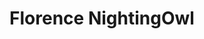 ---
hackday: 28-cardiff
title: Florence NightingOwl
summary: A centralised NHS policy storage system for easy access, ensuring consistency,
  better care, and streamlined legal support.
thumbnail: florence_nightingowl.jpg
team:
- Saffron Shirreffss
- Gareth Luckett
- Drewan Rutherford
- Gregoire Saugnac
- Muhammad Omer Azhar
- Marcus Tipler
about: 'NHS Centralised Policy Storage & Access System

  Consultants in the NHS frequently move between hospitals, each with its own policies,
  pathways, and frameworks. Due to their demanding schedules, it is impractical for
  consultants to familiarise themselves with every hospital’s individual procedures.
  This inconsistency can lead to confusion, inefficiencies, and potential risks in
  patient care.


  Our solution is a centralised policy storage system that allows consultants and
  healthcare professionals to access hospital policies at the point of treatment.
  By creating a unified database, we streamline access to essential guidelines, ensuring
  compliance, consistency, and a higher standard of care across NHS facilities.


  Beyond improving clinical accessibility, our system also addresses the inefficiencies
  in obtaining policies for legal and administrative purposes. In litigation cases,
  acquiring hospital policies to support claims is often time-consuming and cumbersome,
  as documents are scattered across individual PCs, departmental folders, or outdated
  intranet systems. Our system enables NHS Resolution and legal teams to self-serve,
  reducing delays and administrative burdens.


  Importantly, this solution avoids political and governance issues. We are not dictating
  how hospitals or Clinical Commissioning Groups (CCGs) operate—we are simply enhancing
  transparency and accessibility. By providing a structured, easily navigable repository,
  we empower healthcare professionals to deliver better care while allowing hospitals
  to maintain their internal governance structures.


  This project represents a significant step towards improving operational efficiency,
  legal preparedness, and, most importantly, patient outcomes within the NHS.'
links:
  website: https://guidelines.fyi/
  presentation: https://guidelines.fyi/
  code:
  - https://github.com/hackday-gitwellsoon/
  - https://api.guidelines.fyi/admin/
  video: https://youtu.be/br2BJAzOmeM
---
